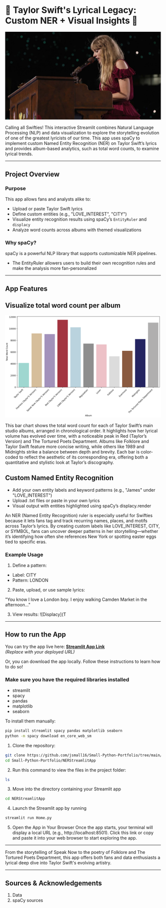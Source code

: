 # 🎤 Taylor Swift's Lyrical Legacy: Custom NER + Visual Insights 🎤
![TSPIANO](maxresdefault.jpg)

Calling all Swifties! This interactive Streamlit combines Natural Language Processing (NLP) and data visualization to explore the storytelling evolution of one of the greatest lyricists of our time. This app uses spaCy to implement custom Named Entity Recognition (NER) on Taylor Swift’s lyrics and provides album-based analytics, such as total word counts, to examine lyrical trends.

---

## Project Overview

### Purpose
This app allows fans and analysts alike to:
- Upload or paste Taylor Swift lyrics
- Define custom entities (e.g., "LOVE_INTEREST", "CITY")
- Visualize entity recognition results using spaCy’s `EntityRuler` and `displacy`
- Analyze word counts across albums with themed visualizations

### Why spaCy?
spaCy is a powerful NLP library that supports customizable NER pipelines. 
- The EntityRuler allowers users to build their own recognition rules and make the analysis more fan-personalized
---

## App Features 

## Visualize total word count per album

![TSDATA](TSDATA.png)

This bar chart shows the total word count for each of Taylor Swift’s main studio albums, arranged in chronological order. It highlights how her lyrical volume has evolved over time, with a noticeable peak in Red (Taylor’s Version) and The Tortured Poets Department. Albums like Folklore and Taylor Swift feature more concise writing, while others like 1989 and Midnights strike a balance between depth and brevity. Each bar is color-coded to reflect the aesthetic of its corresponding era, offering both a quantitative and stylistic look at Taylor’s discography.


## Custom Named Entity Recognition 
- Add your own entity labels and keyword patterns (e.g., "James" under "LOVE_INTEREST")
- Upload .txt files or paste in your own lyrics
- Visual output with entities highlighted using spaCy’s displacy.render

An NER (Named Entity Recognition) ruler is especially useful for Swifties because it lets fans tag and track recurring names, places, and motifs across Taylor’s lyrics. By creating custom labels like LOVE_INTEREST, CITY, or SYMBOL, fans can uncover deeper patterns in her storytelling—whether it’s identifying how often she references New York or spotting easter eggs tied to specific eras.

### Example Usage
1. Define a pattern:
- Label: CITY
- Pattern: LONDON

2. Paste, upload, or use sample lyrics:

"You know I love a London boy. I enjoy walking Camden Market in the afternoon..."

3. View results:
![Displacy](T

---
## How to run the App

You can try the app live here: [**Streamlit App Link**](https://your-app-url.streamlit.app)  
*(Replace with your deployed URL)*

Or, you can download the app locally. Follow these instructions to learn how to do so!

### Make sure you have the required libraries installed
  - streamlit
  - spacy
  - pandas
  - matplotlib
  - seaborn

To install them manually:
```bash
pip install streamlit spacy pandas matplotlib seaborn
python -m spacy download en_core_web_sm
```

1. Clone the repository:
```bash
git clone https://github.com/jsmall16/Small-Python-Portfolio/tree/main/NERStreamlitApp
cd Small-Python-Portfolio/NERStreamlitApp
```

2. Run this command to view the files in the project folder:
```bash
ls
```
3. Move into the directory containing your Streamlit app
```bash
cd NERStreamlitApp
```
4. Launch the Streamlit app by running
```bash
streamlit run Home.py
```
5. Open the App in Your Browser Once the app starts, your terminal will display a local URL (e.g., http://localhost:8501). Click this link or copy and paste it into your web browser to start exploring the app.

---

From the storytelling of Speak Now to the poetry of Folklore and The Tortured Poets Department, this app offers both fans and data enthusiasts a lyrical deep dive into Taylor Swift's evolving artistry.

---

## Sources & Acknowledgements

1. Data
2. spaCy sources
